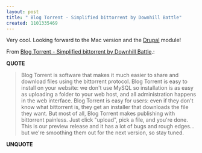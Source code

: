 ```yaml
---
layout: post
title: " Blog Torrent - Simplified bittorrent by Downhill Battle"
created: 1101335469
---
```

<p>Very cool.  Looking forward to the Mac version and the <a href="http://drupal.org/">Drupal</a> module!
</p>

<p>From <a href="http://www.blogtorrent.com/">Blog Torrent - Simplified bittorrent by Downhill Battle</a>.:</p>
<p><b>QUOTE</b></p><blockquote>Blog Torrent is software that makes it much easier to share and download files using the bittorrent protocol. Blog Torrent is easy to install on your website: we don't use MySQL so installation is as easy as uploading a folder to your web host, and all administration happens in the web interface. Blog Torrent is easy for users: even if they don't know what bittorrent is, they get an installer that downloads the file they want. But most of all, Blog Torrent makes publishing with bittorrent painless. Just click "upload", pick a file, and you're done. This is our preview release and it has a lot of bugs and rough edges... but we're smoothing them out for the next version, so stay tuned.
</blockquote><p><b>UNQUOTE</b></p>



